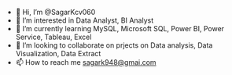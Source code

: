 - 👋 Hi, I’m @SagarKcv060
- 👀 I’m interested in Data Analyst, BI Analyst
- 🌱 I’m currently learning MySQL, Microsoft SQL, Power BI, Power Service, Tableau, Excel
- 💞️ I’m looking to collaborate on prjects on Data analysis, Data Visualization, Data Extract
- 📫 How to reach me sagark948@gmai.com

<!---
SagarKcv060/SagarKcv060 is a ✨ special ✨ repository because its `README.md` (this file) appears on your GitHub profile.
You can click the Preview link to take a look at your changes.
--->
